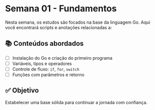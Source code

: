 # Semana 01 - Fundamentos

Nesta semana, os estudos são focados na base da linguagem Go. Aqui você encontrará scripts e anotações relacionadas a:

## 📚 Conteúdos abordados
- [ ] Instalação do Go e criação do primeiro programa
- [ ] Variáveis, tipos e operadores
- [ ] Controle de fluxo: `if`, `for`, `switch`
- [ ] Funções com parâmetros e retorno

## ✅ Objetivo
Estabelecer uma base sólida para continuar a jornada com confiança.
